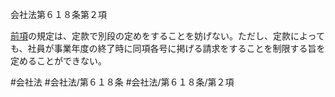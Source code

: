 会社法第６１８条第２項

[前項](会社法＿＿＿＿第６１８条第１項)の規定は、定款で別段の定めをすることを妨げない。ただし、定款によっても、社員が事業年度の終了時に同項各号に掲げる請求をすることを制限する旨を定めることができない。

#会社法
#会社法/第６１８条
#会社法/第６１８条/第２項
